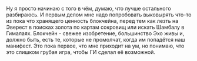 Ну я просто начинаю с того в чём, думаю, что лучше остального разбираюсь. И первым делом мне надо попробовать выковырять что-то из пока что хранящего ценность блокчейна, перед тем как лезть на Эверест в поисках золота по картам сокровищ или искать Шамбалу в Гималаях. Блокчейн - свежее изобретение, большинство Эхо живы и, должно быть, есть те, которые не промолчат, когда им попадётся наш манифест. Это пока первое, что мне приходит на ум, но понимаю, что это слишком грубая игра, чтобы ГИ сделал её возможной.